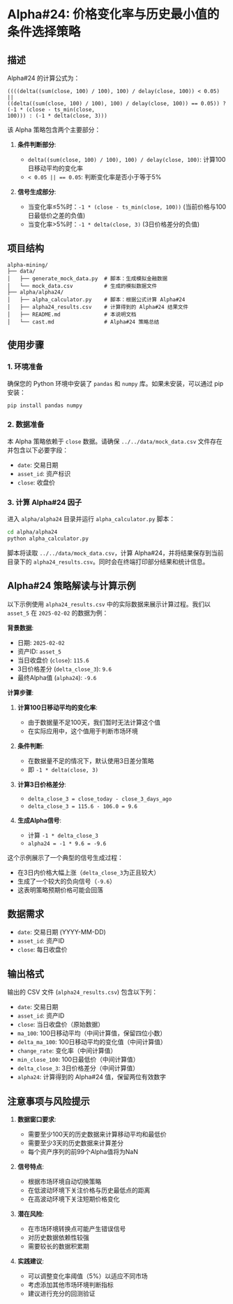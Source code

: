 # Alpha#24: 价格变化率与历史最小值的条件选择策略

## 描述

Alpha#24 的计算公式为：

```
((((delta((sum(close, 100) / 100), 100) / delay(close, 100)) < 0.05) ||
((delta((sum(close, 100) / 100), 100) / delay(close, 100)) == 0.05)) ? (-1 * (close - ts_min(close,
100))) : (-1 * delta(close, 3)))
```

该 Alpha 策略包含两个主要部分：

1. **条件判断部分**:
   * `delta((sum(close, 100) / 100), 100) / delay(close, 100)`: 计算100日移动平均的变化率
   * `< 0.05 || == 0.05`: 判断变化率是否小于等于5%

2. **信号生成部分**:
   * 当变化率≤5%时：`-1 * (close - ts_min(close, 100))` (当前价格与100日最低价之差的负值)
   * 当变化率>5%时：`-1 * delta(close, 3)` (3日价格差分的负值)

## 项目结构

```
alpha-mining/
├── data/
│   ├── generate_mock_data.py  # 脚本：生成模拟金融数据
│   └── mock_data.csv          # 生成的模拟数据文件
├── alpha/alpha24/
│   ├── alpha_calculator.py    # 脚本：根据公式计算 Alpha#24
│   ├── alpha24_results.csv    # 计算得到的 Alpha#24 结果文件
│   ├── README.md              # 本说明文档
│   └── cast.md                # Alpha#24 策略总结
```

## 使用步骤

### 1. 环境准备

确保您的 Python 环境中安装了 `pandas` 和 `numpy` 库。如果未安装，可以通过 pip 安装：

```bash
pip install pandas numpy
```

### 2. 数据准备

本 Alpha 策略依赖于 `close` 数据。请确保 `../../data/mock_data.csv` 文件存在并包含以下必要字段：
- `date`: 交易日期
- `asset_id`: 资产标识
- `close`: 收盘价

### 3. 计算 Alpha#24 因子

进入 `alpha/alpha24` 目录并运行 `alpha_calculator.py` 脚本：

```bash
cd alpha/alpha24
python alpha_calculator.py
```

脚本将读取 `../../data/mock_data.csv`，计算 Alpha#24，并将结果保存到当前目录下的 `alpha24_results.csv`。同时会在终端打印部分结果和统计信息。

## Alpha#24 策略解读与计算示例

以下示例使用 `alpha24_results.csv` 中的实际数据来展示计算过程。我们以 `asset_5` 在 `2025-02-02` 的数据为例：

**背景数据**:
- 日期: `2025-02-02`
- 资产ID: `asset_5`
- 当日收盘价 (`close`): `115.6`
- 3日价格差分 (`delta_close_3`): `9.6`
- 最终Alpha值 (`alpha24`): `-9.6`

**计算步骤**:

1. **计算100日移动平均的变化率**:
   * 由于数据量不足100天，我们暂时无法计算这个值
   * 在实际应用中，这个值用于判断市场环境

2. **条件判断**:
   * 在数据量不足的情况下，默认使用3日差分策略
   * 即 `-1 * delta(close, 3)`

3. **计算3日价格差分**:
   * `delta_close_3 = close_today - close_3_days_ago`
   * `delta_close_3 = 115.6 - 106.0 = 9.6`

4. **生成Alpha信号**:
   * 计算 `-1 * delta_close_3`
   * `alpha24 = -1 * 9.6 = -9.6`

这个示例展示了一个典型的信号生成过程：
- 在3日内价格大幅上涨（`delta_close_3`为正且较大）
- 生成了一个较大的负向信号（`-9.6`）
- 这表明策略预期价格可能会回落

## 数据需求

- `date`: 交易日期 (YYYY-MM-DD)
- `asset_id`: 资产ID
- `close`: 每日收盘价

## 输出格式

输出的 CSV 文件 (`alpha24_results.csv`) 包含以下列：

- `date`: 交易日期
- `asset_id`: 资产ID
- `close`: 当日收盘价（原始数据）
- `ma_100`: 100日移动平均（中间计算值，保留四位小数）
- `delta_ma_100`: 100日移动平均的变化值（中间计算值）
- `change_rate`: 变化率（中间计算值）
- `min_close_100`: 100日最低价（中间计算值）
- `delta_close_3`: 3日价格差分（中间计算值）
- `alpha24`: 计算得到的 Alpha#24 值，保留两位有效数字

## 注意事项与风险提示

1. **数据窗口要求**:
   - 需要至少100天的历史数据来计算移动平均和最低价
   - 需要至少3天的历史数据来计算差分
   - 每个资产序列的前99个Alpha值将为NaN

2. **信号特点**:
   - 根据市场环境自动切换策略
   - 在低波动环境下关注价格与历史最低点的距离
   - 在高波动环境下关注短期价格变化

3. **潜在风险**:
   - 在市场环境转换点可能产生错误信号
   - 对历史数据依赖性较强
   - 需要较长的数据积累期

4. **实践建议**:
   - 可以调整变化率阈值（5%）以适应不同市场
   - 考虑添加其他市场环境判断指标
   - 建议进行充分的回测验证 
